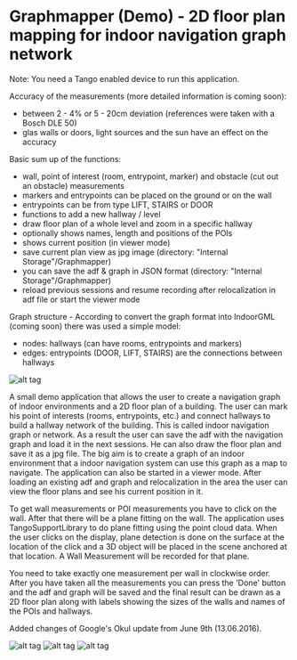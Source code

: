 # Graphmapper (Demo) - 2D floor plan mapping for indoor navigation graph network

Note: You need a Tango enabled device to run this application.

Accuracy of the measurements (more detailed information is coming soon):
* between 2 - 4% or 5 - 20cm deviation (references were taken with a Bosch DLE 50)
* glas walls or doors, light sources and the sun have an effect on the accuracy

Basic sum up of the functions:
* wall, point of interest (room, entrypoint, marker) and obstacle (cut out an obstacle) measurements
* markers and entrypoints can be placed on the ground or on the wall
* entrypoints can be from type LIFT, STAIRS or DOOR
* functions to add a new hallway / level
* draw floor plan of a whole level and zoom in a specific hallway
* optionally shows names, length and positions of the POIs
* shows current position (in viewer mode)
* save current plan view as jpg image (directory: "Internal Storage"/Graphmapper)
* you can save the adf & graph in JSON format (directory: "Internal Storage"/Graphmapper)
* reload previous sessions and resume recording after relocalization in adf file or start the viewer mode

Graph structure - According to convert the graph format into IndoorGML (coming soon) there was used a simple model:
* nodes: hallways (can have rooms, entrypoints and markers)
* edges: entrypoints (DOOR, LIFT, STAIRS) are the connections between hallways

![alt tag](https://github.com/King-Konsto/graphmapper_demo/blob/master/Screenshot_2016-06-28-16-01-17.png)

A small demo application that allows the user to create a navigation graph of indoor environments 
and a 2D floor plan of a building. The user can mark his point of interests (rooms, entrypoints, etc.) 
and connect hallways to build a hallway network of the building. This is called indoor navigation graph or network. 
As a result the user can save the adf with the navigation graph and load it in the next sessions. 
He can also draw the floor plan and save it as a jpg file. The big aim is to create a graph of an 
indoor environment that a indoor navigation system can use this graph as a map to navigate. 
The application can also be started in a viewer mode. After loading an existing adf and graph and 
relocalization in the area the user can view the floor plans and see his current position in it.

 To get wall measurements or POI measurements you have to click on the wall. After that there will be a plane 
 fitting on the wall. The application uses TangoSupportLibrary to do plane fitting using the point cloud data. 
 When the user clicks on the display, plane detection is done on the surface at the location of 
 the click and a 3D object will be placed in the scene anchored at that location. A Wall Measurement 
 will be recorded for that plane.
 
 You need to take exactly one measurement per wall in clockwise order. After you have taken all the 
 measurements you can press the 'Done' button and the adf and graph will be saved and the final result 
 can be drawn as a 2D floor plan along with labels showing the sizes of the walls and names of the POIs 
 and hallways.
 
 Added changes of Google's Okul update from June 9th (13.06.2016).
 
 ![alt tag](https://github.com/King-Konsto/graphmapper_demo/blob/master/Screenshot_2016-06-28-16-01-37.png)
 ![alt tag](https://github.com/King-Konsto/graphmapper_demo/blob/master/Screenshot_2016-06-28-16-25-52.png)
 ![alt tag](https://github.com/King-Konsto/graphmapper_demo/blob/master/Screenshot_2016-06-28-16-26-21.png)
